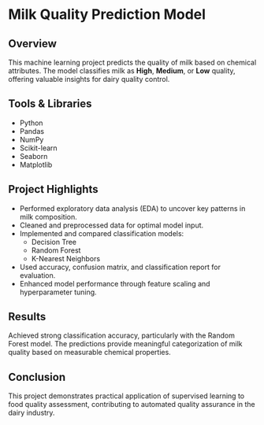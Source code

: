 # Milk Quality Prediction Model

## Overview
This machine learning project predicts the quality of milk based on chemical attributes. The model classifies milk as **High**, **Medium**, or **Low** quality, offering valuable insights for dairy quality control.

## Tools & Libraries
- Python  
- Pandas  
- NumPy  
- Scikit-learn  
- Seaborn  
- Matplotlib  

## Project Highlights
- Performed exploratory data analysis (EDA) to uncover key patterns in milk composition.
- Cleaned and preprocessed data for optimal model input.
- Implemented and compared classification models:
  - Decision Tree  
  - Random Forest  
  - K-Nearest Neighbors
- Used accuracy, confusion matrix, and classification report for evaluation.
- Enhanced model performance through feature scaling and hyperparameter tuning.

## Results
Achieved strong classification accuracy, particularly with the Random Forest model. The predictions provide meaningful categorization of milk quality based on measurable chemical properties.

## Conclusion
This project demonstrates practical application of supervised learning to food quality assessment, contributing to automated quality assurance in the dairy industry.
